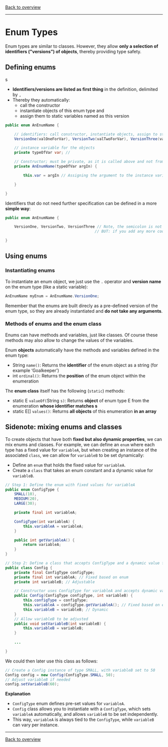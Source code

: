 [Back to overview](./00_Java_SyntaxGuide.md)

---
# Enum Types

Enum types are similar to classes. However, they allow **only a selection of identifiers ("versions") of objects**, thereby providing type safety.


## Defining enums
s
- **Identifiers/versions are listed as first thing** in the definition, delimited by `,`
- Thereby they automatically:
    - call the constructor
    - instantiate objects of this enum type and
    - assign them to static variables named as this version

```java
public enum AnEnumName {

    // identifiers: call constructor, instantiate objects, assign to static variables
    VersionOne(valOneForVar), VersionTwo(valTwoForVar), VersionThree(valThreeForVar);

    // instance variable for the objects
    private typeOfVar var; // 

    // Constructor; must be private, as it is called above and not from outside
    private AnEnumName(typeOfVar argIn) {

        this.var = argIn // Assigning the argument to the instance variable

    }

}

```

Identifiers that do not need further specification can be defined in a more **simple way**:

```java
public enum AnEnumName {

    VersionOne, VersionTwo, VersionThree // Note, the semicolon is not needed here (but can be added...)
                                        // BUT: if you add any more code, the semicolon is needed!

}
```


## Using enums

### Instantiating enums

To instantiate an enum object, we just use the `.` operator and **version name** on the enum type (like a static variable):

```java
AnEnumName myEnum = AnEnumName.VersionOne;
```

Remember that the enums are built direcly as a pre-defined version of the enum type, so they are already instantiated and **do not take any arguments**.


### Methods of enums and the enum class

Enums can have methods and variables, just like classes. Of course these methods may also allow to change the values of the variables.

Enum **objects** automatically have the methods and variables defined in the enum type:

- String `name()`: Returns the **identifier** of the enum object as a string (for example ‘Goalkeeper’)
- int `ordinal()`: Returns the **position** of the enum object within the enumeration

The **enum class** itself has the following (`static`) methods:

- static E `valueOf(`String `s)`: Returns **object** of enum type E from the enumeration **whose identifier matches s**
- static E[] `values()`: Returns **all objects** of this enumeration **in an array**


## Sidenote: mixing enums and classes

To create objects that have both **fixed but also dynamic properties**, we can mix enums and classes. For example, we can define an `enum` where each type has a fixed value for `variableA`, but when creating an instance of the associated `class`, we can allow for `variableB` to be set dynamically:

- Define an `enum` that holds the fixed value for `variableA`.
- Create a `class` that takes an enum constant and a dynamic value for `variableB`.


```java
// Step 1: Define the enum with fixed values for variableA
public enum ConfigType {
    SMALL(10),
    MEDIUM(20),
    LARGE(30);

    private final int variableA;

    ConfigType(int variableA) {
        this.variableA = variableA;
    }

    public int getVariableA() {
        return variableA;
    }
}

// Step 2: Define a class that accepts ConfigType and a dynamic value for variableB
public class Config {
    private final ConfigType configType;
    private final int variableA; // Fixed based on enum
    private int variableB; // Adjustable

    // Constructor uses ConfigType for variableA and accepts dynamic variableB
    public Config(ConfigType configType, int variableB) {
        this.configType = configType;
        this.variableA = configType.getVariableA(); // Fixed based on enum
        this.variableB = variableB; // Dynamic
    }
    // Allow variableB to be adjusted
    public void setVariableB(int variableB) {
        this.variableB = variableB;
    }
    
    ...

}
```

We could then later use this class as follows:

```java
// Create a Config instance of type SMALL, with variableB set to 50
Config config = new Config(ConfigType.SMALL, 50);
// Adjust variableB if needed
config.setVariableB(60);
```

**Explanation**

- `ConfigType` enum defines pre-set values for `variableA`.
- `Config` class allows you to instantiate with a `ConfigType`, which sets `variableA` automatically, and allows `variableB` to be set independently.
- This way, `variableA` is always tied to the `ConfigType`, while `variableB` can vary per instance.

---

[Back to overview](./00_Java_SyntaxGuide.md)
